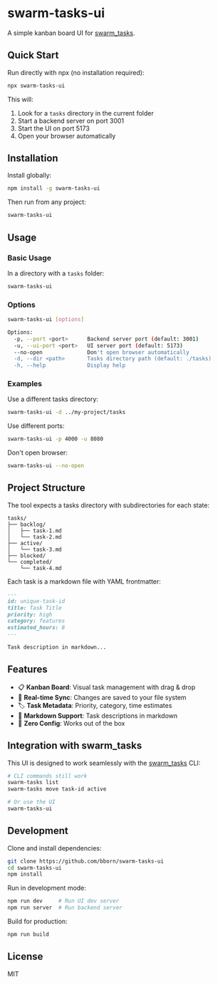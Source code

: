 # swarm-tasks-ui

A simple kanban board UI for [swarm_tasks](https://github.com/todddickerson/swarm_tasks).

## Quick Start

Run directly with npx (no installation required):

```bash
npx swarm-tasks-ui
```

This will:
1. Look for a `tasks` directory in the current folder
2. Start a backend server on port 3001
3. Start the UI on port 5173
4. Open your browser automatically

## Installation

Install globally:

```bash
npm install -g swarm-tasks-ui
```

Then run from any project:

```bash
swarm-tasks-ui
```

## Usage

### Basic Usage

In a directory with a `tasks` folder:

```bash
swarm-tasks-ui
```

### Options

```bash
swarm-tasks-ui [options]

Options:
  -p, --port <port>      Backend server port (default: 3001)
  -u, --ui-port <port>   UI server port (default: 5173)
  --no-open              Don't open browser automatically
  -d, --dir <path>       Tasks directory path (default: ./tasks)
  -h, --help             Display help
```

### Examples

Use a different tasks directory:
```bash
swarm-tasks-ui -d ../my-project/tasks
```

Use different ports:
```bash
swarm-tasks-ui -p 4000 -u 8080
```

Don't open browser:
```bash
swarm-tasks-ui --no-open
```

## Project Structure

The tool expects a tasks directory with subdirectories for each state:

```
tasks/
├── backlog/
│   ├── task-1.md
│   └── task-2.md
├── active/
│   └── task-3.md
├── blocked/
└── completed/
    └── task-4.md
```

Each task is a markdown file with YAML frontmatter:

```markdown
---
id: unique-task-id
title: Task Title
priority: high
category: features
estimated_hours: 8
---

Task description in markdown...
```

## Features

- 📋 **Kanban Board**: Visual task management with drag & drop
- 🔄 **Real-time Sync**: Changes are saved to your file system
- 🏷️ **Task Metadata**: Priority, category, time estimates
- 📝 **Markdown Support**: Task descriptions in markdown
- 🚀 **Zero Config**: Works out of the box

## Integration with swarm_tasks

This UI is designed to work seamlessly with the [swarm_tasks](https://github.com/todddickerson/swarm_tasks) CLI:

```bash
# CLI commands still work
swarm-tasks list
swarm-tasks move task-id active

# Or use the UI
swarm-tasks-ui
```

## Development

Clone and install dependencies:

```bash
git clone https://github.com/bborn/swarm-tasks-ui
cd swarm-tasks-ui
npm install
```

Run in development mode:

```bash
npm run dev     # Run UI dev server
npm run server  # Run backend server
```

Build for production:

```bash
npm run build
```

## License

MIT